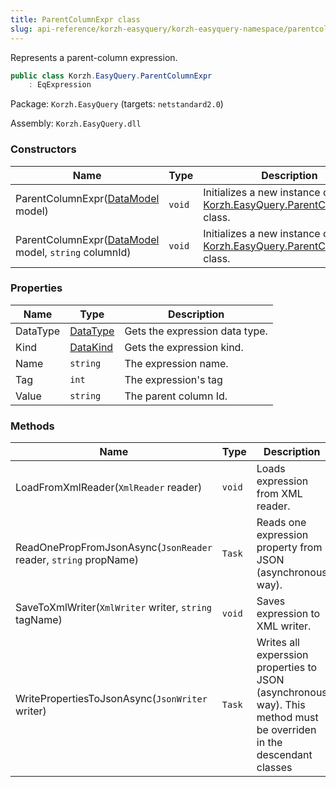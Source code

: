 ```yaml
---
title: ParentColumnExpr class
slug: api-reference/korzh-easyquery/korzh-easyquery-namespace/parentcolumnexpr-class
---
```

Represents a parent-column expression.
```csharp
public class Korzh.EasyQuery.ParentColumnExpr
    : EqExpression

```
Package: `Korzh.EasyQuery` (targets: `netstandard2.0`)

Assembly: `Korzh.EasyQuery.dll`

### Constructors

| Name | Type | Description | 
| --- | --- | --- | 
| ParentColumnExpr([DataModel](api-reference/korzh-easyquery/korzh-easyquery-namespace/datamodel-class) model) | `void` | Initializes a new instance of the [Korzh.EasyQuery.ParentColumnExpr](api-reference/korzh-easyquery/korzh-easyquery-namespace/parentcolumnexpr-class) class. | 
| ParentColumnExpr([DataModel](api-reference/korzh-easyquery/korzh-easyquery-namespace/datamodel-class) model, `string` columnId) | `void` | Initializes a new instance of the [Korzh.EasyQuery.ParentColumnExpr](api-reference/korzh-easyquery/korzh-easyquery-namespace/parentcolumnexpr-class) class. | 


### Properties

| Name | Type | Description | 
| --- | --- | --- | 
| DataType | [DataType](api-reference/easydata-core/easydata-namespace/datatype-enum) | Gets the expression data type. | 
| Kind | [DataKind](api-reference/korzh-easyquery/korzh-easyquery-namespace/datakind-enum) | Gets the expression kind. | 
| Name | `string` | The expression name. | 
| Tag | `int` | The expression's tag | 
| Value | `string` | The parent column Id. | 


### Methods

| Name | Type | Description | 
| --- | --- | --- | 
| LoadFromXmlReader(`XmlReader` reader) | `void` | Loads expression from XML reader. | 
| ReadOnePropFromJsonAsync(`JsonReader` reader, `string` propName) | `Task` | Reads one expression property from JSON (asynchronous way). | 
| SaveToXmlWriter(`XmlWriter` writer, `string` tagName) | `void` | Saves expression to XML writer. | 
| WritePropertiesToJsonAsync(`JsonWriter` writer) | `Task` | Writes all experssion properties to JSON (asynchronous way).  This method must be overriden in the descendant classes |